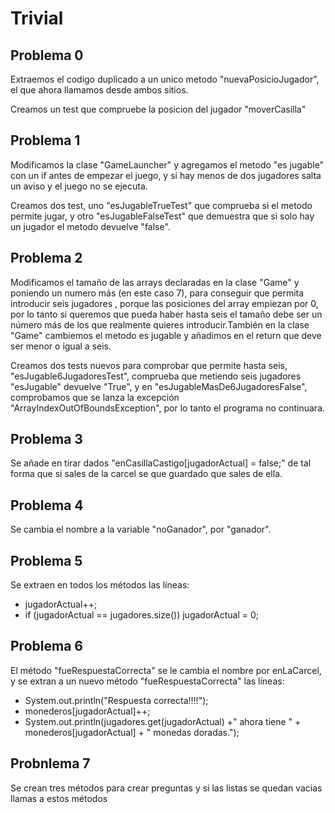 # Trivial

## Problema 0

Extraemos el codigo duplicado a un unico metodo "nuevaPosicioJugador", el que ahora llamamos desde ambos sitios.

Creamos un test que compruebe la posicion del jugador "moverCasilla"

## Problema 1

Modificamos la clase "GameLauncher" y agregamos el metodo "es jugable" con un if antes de empezar el juego, y si hay menos de dos jugadores salta un aviso y el juego no se ejecuta.

Creamos dos test, uno "esJugableTrueTest" que comprueba si el metodo permite jugar, y otro "esJugableFalseTest" que demuestra que si solo hay un jugador el metodo devuelve "false".

## Problema 2

Modificamos el tamaño de las arrays declaradas en la clase "Game" y poniendo un numero más (en este caso 7), para conseguir que permita introducir seis jugadores , porque las posiciones del array empiezan por 0, por lo tanto si queremos que pueda haber hasta seis el tamaño debe ser un número más de los que realmente quieres introducir.También en la clase "Game" cambiemos el metodo es jugable y añadimos en el return que deve ser menor o igual a seis.

Creamos dos tests nuevos para comprobar que permite hasta seis, "esJugable6JugadoresTest", comprueba que metiendo seis jugadores "esJugable" devuelve "True", y en "esJugableMasDe6JugadoresFalse", comprobamos que se lanza la excepción "ArrayIndexOutOfBoundsException", por lo tanto el programa no continuara.

## Problema 3

Se añade en tirar dados "enCasillaCastigo[jugadorActual] = false;" de tal forma que si sales de la carcel se que guardado que sales de ella.

## Problema 4

Se cambia el nombre a la variable "noGanador", por "ganador".

## Problema 5

Se extraen en todos los métodos las líneas:
- jugadorActual++;
- if (jugadorActual == jugadores.size()) jugadorActual = 0;

## Problema 6

El método "fueRespuestaCorrecta" se le cambia el nombre por enLaCarcel, y se extran a un nuevo método "fueRespuestaCorrecta" las líneas:
- System.out.println("Respuesta correcta!!!!");
- monederos[jugadorActual]++;
- System.out.println(jugadores.get(jugadorActual) +" ahora tiene " + monederos[jugadorActual] + " monedas doradas.");

## Probnlema 7

Se crean tres métodos para crear preguntas y si las listas se quedan vacias llamas a estos métodos